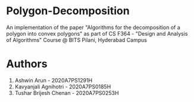 # Polygon-Decomposition
An implementation of the paper "Algorithms for the decomposition of a polygon into convex polygons" as part of CS F364 - "Design and Analysis of Algorithms" Course @ BITS Pilani, Hyderabad Campus

# Authors

1. Ashwin Arun - 2020A7PS1291H
2. Kavyanjali Agnihotri - 2020A7PS0185H
3. Tushar Brijesh Chenan - 2020A7PS0253H
